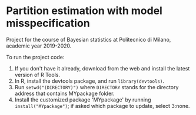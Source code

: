 # Partition estimation with model misspecification
Project for the course of Bayesian statistics at Politecnico di Milano, academic year 2019-2020.

To run the project code:
1. If you don't have it already, download from the web and 
install the latest version of R Tools. 
2. In R, install the devtools package, and run `library(devtools)`.
3. Run `setwd("(DIRECTORY)")` where `DIRECTORY` stands for the directory
 address that contains MYpackage folder.
4. Install the customized package 'MYpackage' by running `install("MYpackage")`;
if asked which package to update, select 3:none.
